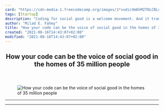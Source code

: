 ```yaml
---
card: "https://cdn-media-1.freecodecamp.org/images/1*vudic9m6hM2TOLCBLcWQpQ.jpeg"
tags: [Startup]
description: "Coding for social good is a welcome movement. And it translat"
author: "Milad E. Fahmy"
title: "How your code can be the voice of social good in the homes of 35 million people"
created: "2021-08-16T14:43:07+02:00"
modified: "2021-08-16T14:43:07+02:00"
---
```

<div class="site-wrapper">
<main id="site-main" class="site-main outer">
<div class="inner">
<article class="post-full post tag-startup tag-life-lessons tag-amazon-echo tag-technology tag-iot ">
<header class="post-full-header">
<h1 class="post-full-title">How your code can be the voice of social good in the homes of 35 million people</h1>
</header>
<figure class="post-full-image">
<picture>
<source media="(max-width: 700px)" sizes="1px" srcset="data:image/gif;base64,R0lGODlhAQABAIAAAAAAAP///yH5BAEAAAAALAAAAAABAAEAAAIBRAA7 1w">
<source media="(min-width: 701px)" sizes="(max-width: 800px) 400px,
(max-width: 1170px) 700px,
1400px" srcset="https://cdn-media-1.freecodecamp.org/images/1*vudic9m6hM2TOLCBLcWQpQ.jpeg 300w,
https://cdn-media-1.freecodecamp.org/images/1*vudic9m6hM2TOLCBLcWQpQ.jpeg 600w,
https://cdn-media-1.freecodecamp.org/images/1*vudic9m6hM2TOLCBLcWQpQ.jpeg 1000w,
https://cdn-media-1.freecodecamp.org/images/1*vudic9m6hM2TOLCBLcWQpQ.jpeg 2000w">
<img onerror="this.style.display='none'" src="https://cdn-media-1.freecodecamp.org/images/1*vudic9m6hM2TOLCBLcWQpQ.jpeg" alt="How your code can be the voice of social good in the homes of 35 million people">
</picture>
</figure>
<section class="post-full-content">
<div class="post-content">
</div>
<hr>
<hr>
</section>
</article>
</div>
</main>
</div>
<!-- Google Tag Manager (noscript) -->
<!-- End Google Tag Manager (noscript) -->
